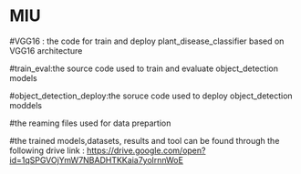 # MIU
#VGG16 : the code for train and deploy plant_disease_classifier based on VGG16 architecture 


#train_eval:the source code used to train and evaluate object_detection models


#object_detection_deploy:the soruce code used to deploy object_detection moddels

#the reaming files used for data prepartion

#the trained models,datasets, results and tool can be found through the following drive link :
https://drive.google.com/open?id=1qSPGVOjYmW7NBADHTKKaia7yolrnnWoE


